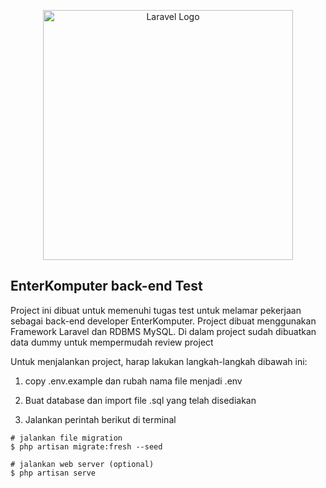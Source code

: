 <p align="center"><a href="https://laravel.com" target="_blank"><img src="https://raw.githubusercontent.com/laravel/art/master/logo-lockup/5%20SVG/2%20CMYK/1%20Full%20Color/laravel-logolockup-cmyk-red.svg" width="400" alt="Laravel Logo"></a></p>

## EnterKomputer back-end Test

Project ini dibuat untuk memenuhi tugas test untuk melamar pekerjaan sebagai back-end developer EnterKomputer. Project dibuat menggunakan Framework Laravel dan RDBMS MySQL. Di dalam project sudah dibuatkan data dummy untuk mempermudah review project

Untuk menjalankan project, harap lakukan langkah-langkah dibawah ini:

1. copy .env.example dan rubah nama file menjadi .env

2. Buat database dan import file .sql yang telah disediakan

3. Jalankan perintah berikut di terminal

```shell
# jalankan file migration
$ php artisan migrate:fresh --seed

# jalankan web server (optional)
$ php artisan serve
```
